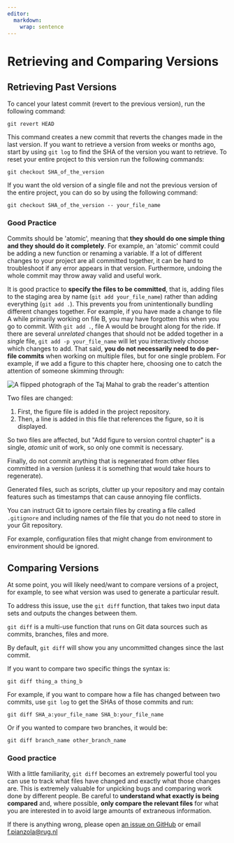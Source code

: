 ```yaml
---
editor: 
  markdown: 
    wrap: sentence
---
```


# Retrieving and Comparing Versions

## Retrieving Past Versions

To cancel your latest commit (revert to the previous version), run the following command:

`git revert HEAD`

This command creates a new commit that reverts the changes made in the last version.
If you want to retrieve a version from weeks or months ago, start by using `git log` to find the SHA of the version you want to retrieve.
To reset your entire project to this version run the following commands:

`git checkout SHA_of_the_version`

If you want the old version of a single file and not the previous version of the entire project, you can do so by using the following command:

`git checkout SHA_of_the_version -- your_file_name`

### Good Practice

Commits should be 'atomic', meaning that **they should do one simple thing and they should do it completely**.
For example, an 'atomic' commit could be adding a new function or renaming a variable.
If a lot of different changes to your project are all committed together, it can be hard to troubleshoot if any error appears in that version.
Furthermore, undoing the whole commit may throw away valid and useful work.

It is good practice to **specify the files to be committed**, that is, adding files to the staging area by name (`git add your_file_name`) rather than adding everything (`git add .`).
This prevents you from unintentionally bundling different changes together.
For example, if you have made a change to file A while primarily working on file B, you may have forgotten this when you go to commit.
With `git add .`, file A would be brought along for the ride.
If there are several *unrelated* changes that should not be added together in a *single* file, `git add -p your_file_name` will let you interactively choose which changes to add.
That said, **you do not necessarily need to do per-file commits** when working on multiple files, but for one single problem.
For example, if we add a figure to this chapter here, choosing one to catch the attention of someone skimming through:

![A flipped photograph of the Taj Mahal to grab the reader's attention](../images/flipped-taj-mahal.png)

Two files are changed:

1.  First, the figure file is added in the project repository.
2.  Then, a line is added in this file that references the figure, so it is displayed.

So two files are affected, but "Add figure to version control chapter" is a single, *atomic* unit of work, so only one commit is necessary.

Finally, do not commit anything that is regenerated from other files committed in a version (unless it is something that would take hours to regenerate).

Generated files, such as scripts, clutter up your repository and may contain features such as timestamps that can cause annoying file conflicts.

You can instruct Git to ignore certain files by creating a file called `.gitignore` and including names of the file that you do not need to store in your Git repository.

For example, configuration files that might change from environment to environment should be ignored.

## Comparing Versions

At some point, you will likely need/want to compare versions of a project, for example, to see what version was used to generate a particular result.

To address this issue, use the `git diff` function, that takes two input data sets and outputs the changes between them.

`git diff` is a multi-use function that runs on Git data sources such as commits, branches, files and more.

By default, `git diff` will show you any uncommitted changes since the last commit.

If you want to compare two specific things the syntax is:

`git diff thing_a thing_b`

For example, if you want to compare how a file has changed between two commits, use `git log` to get the SHAs of those commits and run:

`git diff SHA_a:your_file_name SHA_b:your_file_name`

Or if you wanted to compare two branches, it would be:

`git diff branch_name other_branch_name`

### Good practice

With a little familiarity, `git diff` becomes an extremely powerful tool you can use to track what files have changed and exactly what those changes are.
This is extremely valuable for unpicking bugs and comparing work done by different people.
Be careful to **understand what exactly is being compared** and, where possible, **only compare the relevant files** for what you are interested in to avoid large amounts of extraneous information.


If there is anything wrong, please open [an issue on GitHub](https://github.com/GroningenDH/Cultural-Analytics-Open-Science-Guide/issues) or email f.pianzola@rug.nl
